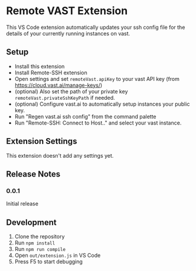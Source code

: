 # Remote VAST Extension

This VS Code extension automatically updates your ssh config file for the details of your currently running instances on vast.

## Setup

* Install this extension
* Install Remote-SSH extension
* Open settings and set `remoteVast.apiKey` to your vast API key (from https://cloud.vast.ai/manage-keys/)
* (optional) Also set the path of your private key `remoteVast.privateSshKeyPath` if needed.
* (optional) Configure vast.ai to automatically setup instances your public key.
* Run "Regen vast.ai ssh config" from the command palette
* Run "Remote-SSH: Connect to Host.." and select your vast instance.


## Extension Settings

This extension doesn't add any settings yet.

## Release Notes

### 0.0.1

Initial release

## Development

1. Clone the repository
2. Run `npm install`
3. Run `npm run compile`
3. Open `out/extension.js` in VS Code
4. Press F5 to start debugging